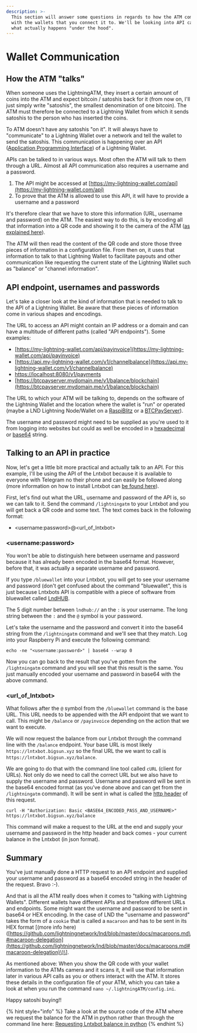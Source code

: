 ```yaml
---
description: >-
  This section will answer some questions in regards to how the ATM communicates
  with the wallets that you connect it to. We'll be looking into API calls and
  what actually happens "under the hood".
---
```


# Wallet Communication

## How the ATM "talks"

When someone uses the LightningATM, they insert a certain amount of coins into the ATM and expect bitcoin / satoshis back for it \(from now on, I'll just simply write "satoshis", the smallest denomination of one bitcoin\). The ATM must therefore be connected to a Lightning Wallet from which it sends satoshis to the person who has inserted the coins.

To ATM doesn't have any satoshis "on it". It will always have to "communicate" to a Lightning Wallet over a network and tell the wallet to send the satoshis. This communication is happening over an API \([Application Programming Interface](https://www.freecodecamp.org/news/what-is-an-api-in-english-please-b880a3214a82/)\) of a Lightning Wallet.

APIs can be talked to in various ways. Most often the ATM will talk to them through a URL. Almost all API communication also requires a username and a password.

1. The API might be accessed at [https://my-lightning-wallet.com/api](https://my-lightning-wallet.com/api)
2. To prove that the ATM is allowed to use this API, it will have to provide a username and a password

It's therefore clear that we have to store this information \(URL, username and password\) on the ATM. The easiest way to do this, is by encoding all that information into a QR code and showing it to the camera of the ATM \([as explained here](https://docs.lightningatm.me/lightningatm-setup/wallet-setup/lnd_btcpay#connecting-to-the-atm)\).

The ATM will then read the content of the QR code and store those three pieces of information in a configuration file. From then on, it uses that information to talk to that Lightning Wallet to facilitate payouts and other communication like requesting the current state of the Lightning Wallet such as "balance" or "channel information".

## API endpoint, usernames and passwords

Let's take a closer look at the kind of information that is needed to talk to the API of a Lightning Wallet. Be aware that these pieces of information come in various shapes and encodings.

The URL to access an API might contain an IP address or a domain and can have a multitude of different paths \(called "API endpoints"\). Some examples:

* [https://my-lightning-wallet.com/api/payinvoice](https://my-lightning-wallet.com/api/payinvoice)
* [https://api.my-lightning-wallet.com/v1/channelbalance](https://api.my-lightning-wallet.com/v1/channelbalance)
* [https://localhost:8080/v1/payments](https://localhost:8080/v1/payments)
* [https://btcpayserver.mydomain.me/v1/balance/blockchain](https://btcpayserver.mydomain.me/v1/balance/blockchain)

The URL to which your ATM will be talking to, depends on the software of the Lightning Wallet and the location where the wallet is "run" or operated \(maybe a LND Lightning Node/Wallet on a [RaspiBlitz](https://github.com/rootzoll/raspiblitz) or a [BTCPayServer](https://github.com/btcpayserver/btcpayserver-docker)\).

The username and password might need to be supplied as you're used to it from logging into websites but could as well be encoded in a [hexadecimal](https://www.lifewire.com/what-is-hexadecimal-2625897) or [base64](https://base64.guru/learn/what-is-base64) string.

## Talking to an API in practice

Now, let's get a little bit more practical and actually talk to an API. For this example, I'll be using the API of the Lntxbot because it is available to everyone with Telegram no their phone and can easily be followed along \(more information on how to install Lntxbot can [be found here](https://docs.lightningatm.me/lightningatm-setup/wallet-setup/lntxbot#installing-lntxbot)\).

First, let's find out what the URL, username and password of the API is, so we can talk to it. Send the command `/lightningatm` to your Lntxbot and you will get back a QR code and some text. The text comes back in the following format:

* &lt;username:password&gt;@&lt;url\_of\_lntxbot&gt;

### &lt;username:password&gt;

You won't be able to distinguish here between username and password because it has already been encoded in the base64 format. However, before that, it was actually a separate username and password.

If you type `/bluewallet` into your Lntxbot, you will get to see your username and password \(don't get confused about the command "bluewallet", this is just because Lntxbots API is compatible with a piece of software from bluewallet called [LndHUB](https://bluewallet.io/lndhub/).

The 5 digit number between `lndhub://` an the `:` is your username. The long string between the `:` and the `@` symbol is your password.

Let's take the username and the password and convert it into the base64 string from the `/lightningatm` command and we'll see that they match. Log into your Raspberry Pi and execute the following command:

```text
echo -ne "<username:password>" | base64 --wrap 0
```

Now you can go back to the result that you've gotten from the `/lightningatm` command and you will see that this result is the same. You just manually encoded your username and password in base64 with the above command.

### &lt;url\_of\_lntxbot&gt;

What follows after the `@` symbol from the `/bluewallet` command is the base URL. This URL needs to be appended with the API endpoint that we want to call. This might be `/balance` or `/payinvoice` depending on the action that we want to execute.

We will now request the balance from our Lntxbot through the command line with the `/balance` endpoint. Your base URL is most likely `https://lntxbot.bigsun.xyz` so the final URL the we want to call is `https://lntxbot.bigsun.xyz/balance`.

We are going to do that with the command line tool called `cURL` \(client for URLs\). Not only do we need to call the correct URL but we also have to supply the username and password. Username and password will be sent in the base64 encoded format \(as you've done above and can get from the `/lightningatm` command\). It will be sent in what is called the [http header](https://www.geeksforgeeks.org/http-headers/) of this request.

```text
curl -H "Authorization: Basic <BASE64_ENCODED_PASS_AND_USERNAME>" https://lntxbot.bigsun.xyz/balance
```

This command will make a request to the URL at the end and supply your username and password in the http header and back comes - your current balance in the Lntxbot \(in json format\).

## Summary

You've just manually done a HTTP request to an API endpoint and supplied your username and password as a base64 encoded string in the header of the request. Bravo :-\).

And that is all the ATM really does when it comes to "talking with Lightning Wallets". Different wallets have different APIs and therefore different URLs and endpoints. Some might want the username and password to be sent in base64 or HEX encoding. In the case of LND the "username and password" takes the form of a `cookie` that is called a `macaroon` and has to be sent in its HEX format \[\(more info here\)\([https://github.com/lightningnetwork/lnd/blob/master/docs/macaroons.md\#macaroon-delegation](https://github.com/lightningnetwork/lnd/blob/master/docs/macaroons.md#macaroon-delegation)\)\].

As mentioned above: When you show the QR code with your wallet information to the ATMs camera and it scans it, it will use that information later in various API calls as you or others interact with the ATM. It stores these details in the configuration file of your ATM, which you can take a look at when you run the command `nano ~/.lightningATM/config.ini`.

Happy satoshi buying!!

{% hint style="info" %}
Take a look at the source code of the ATM where we request the balance for the ATM in python rather than through the command line here: [Requesting Lntxbot balance in python](https://github.com/21isenough/LightningATM/blob/a35a0a128f016620a27b2c03b7539439fc396fdf/lntxbot.py#L80)
{% endhint %}

